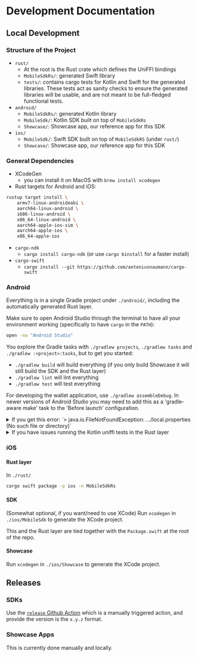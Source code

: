 # Development Documentation

## Local Development

### Structure of the Project
- `rust/`
    * At the root is the Rust crate which defines the UniFFI bindings
    * `MobileSdkRs/`: generated Swift library
    * `tests/`: contains cargo tests for Kotlin and Swift for the generated libraries. These tests act as sanity checks to ensure the generated libraries will be usable, and are not meant to be full-fledged functional tests.
- `android/`
    * `MobileSdkRs/`: generated Kotlin library
    * `MobileSdk/`: Kotlin SDK built on top of `MobileSdkRs`
    * `Showcase/`: Showcase app, our reference app for this SDK
- `ios/`
    * `MobileSdk/`: Swift SDK built on top of `MobileSdkRS` (under `rust/`)
    * `Showcase/`: Showcase app, our reference app for this SDK

### General Dependencies

- XCodeGen
    * you can install it on MacOS with `brew install xcodegen`
- Rust targets for Android and iOS:
```bash
rustup target install \
    armv7-linux-androideabi \
    aarch64-linux-android \
    i686-linux-android \
    x86_64-linux-android \
    aarch64-apple-ios-sim \
    aarch64-apple-ios \
    x86_64-apple-ios
```
- `cargo-ndk`
    - `cargo install cargo-ndk` (or use `cargo binstall` for a faster install)
- `cargo-swift`
    - `cargo install --git https://github.com/antoniusnaumann/cargo-swift`

### Android

Everything is in a single Gradle project under `./android/`, including the automatically generated Rust layer.

Make sure to open Android Studio through the terminal to have all your environment working (specifically to have `cargo` in the `PATH`):
```bash
open -na "Android Studio"
```

You explore the Gradle tasks with `./gradlew projects`, `./gradlew tasks` and `./gradlew :<project>:tasks`, but to get you started:
- `./gradlew build` will build everything (if you only build Showcase it will still build the SDK and the Rust layer)
- `./gradlew lint` will lint everything
- `./gradlew test` will test everything

For developing the wallet application, use `./gradlew assembleDebug`. In newer versions of Android Studio you may need to add this as
a 'gradle-aware make' task to the 'Before launch' configuration. 

<details>
<summary>If you get this error: `> java.io.FileNotFoundException: .../local.properties (No such file or directory)`</summary>

run:
```bash
touch android/local.properties
```

</details>

<details>
<summary>If you have issues running the Kotlin uniffi tests in the Rust layer</summary>

In order to run the tests you'll need to [install the kotlin compiler](https://kotlinlang.org/docs/command-line.html) and download a copy of JNA

```
wget https://repo1.maven.org/maven2/net/java/dev/jna/jna/5.14.0/jna-5.14.0.jar
wget https://repo1.maven.org/maven2/org/jetbrains/kotlinx/kotlinx-coroutines-core-jvm/1.6.4/kotlinx-coroutines-core-jvm-1.6.4.jar
```

JNA will also need to explicitly be on your CLASSPATH.  Simply being in a directory doesn't necessarily work.  Here is an example of how you might configure this in your `.bashrc` file

```bash
export CLASSPATH="/path/to/jna-5.14.0.jar:/path/to/kotlinx-coroutines-core-jvm-1.6.4.jar:$CLASSPATH"
```
This lets you just run `cargo test` as normal.


Alternatively, if you don't like the addition to your environment you can specify it on every invocation of cargo test:

```bash
CLASSPATH="/path/to/jna-5.14.0.jar:/path/to/kotlinx-coroutines-core-jvm-1.6.4.jar" cargo test
```

</details>

### iOS

#### Rust layer

In `./rust/`
```bash
cargo swift package -p ios -n MobileSdkRs
```

#### SDK

(Somewhat optional, if you want/need to use XCode) Run `xcodegen` in `./ios/MobileSdk` to generate the XCode project.

This and the Rust layer are tied together with the `Package.swift` at the root of the repo.

#### Showcase

Run `xcodegen` in `./ios/Showcase` to generate the XCode project.

## Releases

### SDKs
Use the [`release` Github Action](https://github.com/spruceid/sprucekit-mobile/actions/workflows/release.yml) which is a manually triggered action, and provide the version is the `x.y.z` format.

### Showcase Apps
This is currently done manually and locally.

